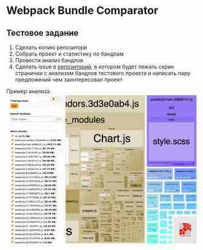 # Webpack Bundle Comparator

## Тестовое задание

1. Сделать копию репозитори
2. Собрать проект и статистику по бандлам
3. Провести анализ бандлов
4. Сделать issue в [репозиторий](https://github.com/AleynikovSergey/webpack-bundle-comparator), в котором будет лежать скрин странички с анализом бандлов тестового проекта и написать пару предложений чем заинтересовал проект

Пример анализа: ![image](./images/analyzer.png)
